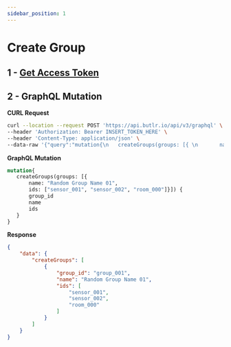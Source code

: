 ```yaml
---
sidebar_position: 1
---
```


# Create Group

## 1 - [Get Access Token](../GetAccessToken.md)

## 2 - GraphQL Mutation
**CURL Request**
```bash
curl --location --request POST 'https://api.butlr.io/api/v3/graphql' \
--header 'Authorization: Bearer INSERT_TOKEN_HERE' \
--header 'Content-Type: application/json' \
--data-raw '{"query":"mutation{\n   createGroups(groups: [{ \n       name: \"Random Group Name 01\", \n       ids: [\"sensor_001\", \"sensor_002\", \"room_000\"]}]) {\n       group_id\n       name\n       ids\n   }\n}","variables":{}}'
```
**GraphQL Mutation**
```graphql
mutation{
   createGroups(groups: [{ 
       name: "Random Group Name 01", 
       ids: ["sensor_001", "sensor_002", "room_000"]}]) {
       group_id
       name
       ids
   }
}
```
**Response**
```json
{
    "data": {
        "createGroups": [
            {
                "group_id": "group_001",
                "name": "Random Group Name 01",
                "ids": [
                    "sensor_001",
                    "sensor_002",
                    "room_000"
                ]
            }
        ]
    }
}
```
